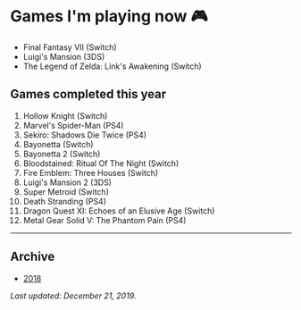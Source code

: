# Games I'm playing now 🎮

- Final Fantasy VII (Switch)
- Luigi's Mansion (3DS)
- The Legend of Zelda: Link's Awakening (Switch)

## Games completed this year

1. Hollow Knight (Switch)
1. Marvel's Spider-Man (PS4)
1. Sekiro: Shadows Die Twice (PS4)
1. Bayonetta (Switch)
1. Bayonetta 2 (Switch)
1. Bloodstained: Ritual Of The Night (Switch)
1. Fire Emblem: Three Houses (Switch)
1. Luigi's Mansion 2 (3DS)
1. Super Metroid (Switch)
1. Death Stranding (PS4)
1. Dragon Quest XI: Echoes of an Elusive Age (Switch)
1. Metal Gear Solid V: The Phantom Pain (PS4)

---

## Archive

- [2018](/play/2018)

*Last updated: December 21, 2019.*
